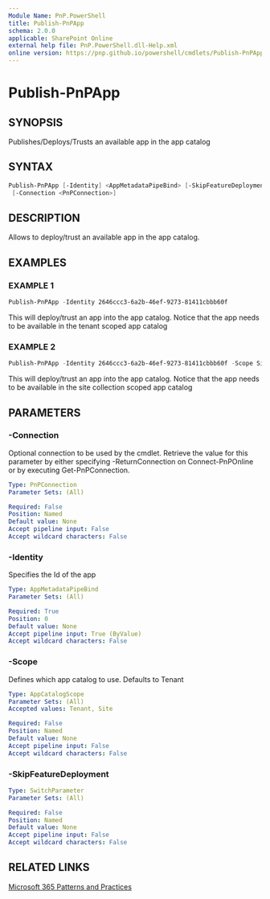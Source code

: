 ```yaml
---
Module Name: PnP.PowerShell
title: Publish-PnPApp
schema: 2.0.0
applicable: SharePoint Online
external help file: PnP.PowerShell.dll-Help.xml
online version: https://pnp.github.io/powershell/cmdlets/Publish-PnPApp.html
---
```

 
# Publish-PnPApp

## SYNOPSIS
Publishes/Deploys/Trusts an available app in the app catalog

## SYNTAX

```powershell
Publish-PnPApp [-Identity] <AppMetadataPipeBind> [-SkipFeatureDeployment] [-Scope <AppCatalogScope>]
 [-Connection <PnPConnection>] 
```

## DESCRIPTION

Allows to deploy/trust an available app in the app catalog.

## EXAMPLES

### EXAMPLE 1
```powershell
Publish-PnPApp -Identity 2646ccc3-6a2b-46ef-9273-81411cbbb60f
```

This will deploy/trust an app into the app catalog. Notice that the app needs to be available in the tenant scoped app catalog

### EXAMPLE 2
```powershell
Publish-PnPApp -Identity 2646ccc3-6a2b-46ef-9273-81411cbbb60f -Scope Site
```

This will deploy/trust an app into the app catalog. Notice that the app needs to be available in the site collection scoped app catalog

## PARAMETERS

### -Connection
Optional connection to be used by the cmdlet. Retrieve the value for this parameter by either specifying -ReturnConnection on Connect-PnPOnline or by executing Get-PnPConnection.

```yaml
Type: PnPConnection
Parameter Sets: (All)

Required: False
Position: Named
Default value: None
Accept pipeline input: False
Accept wildcard characters: False
```

### -Identity
Specifies the Id of the app

```yaml
Type: AppMetadataPipeBind
Parameter Sets: (All)

Required: True
Position: 0
Default value: None
Accept pipeline input: True (ByValue)
Accept wildcard characters: False
```

### -Scope
Defines which app catalog to use. Defaults to Tenant

```yaml
Type: AppCatalogScope
Parameter Sets: (All)
Accepted values: Tenant, Site

Required: False
Position: Named
Default value: None
Accept pipeline input: False
Accept wildcard characters: False
```

### -SkipFeatureDeployment

```yaml
Type: SwitchParameter
Parameter Sets: (All)

Required: False
Position: Named
Default value: None
Accept pipeline input: False
Accept wildcard characters: False
```

## RELATED LINKS

[Microsoft 365 Patterns and Practices](https://aka.ms/m365pnp)

